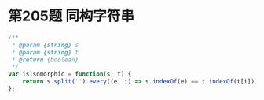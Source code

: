 # 第205题 同构字符串

```javascript
/**
 * @param {string} s
 * @param {string} t
 * @return {boolean}
 */
var isIsomorphic = function(s, t) {
    return s.split('').every((e, i) => s.indexOf(e) == t.indexOf(t[i]));
};
```

